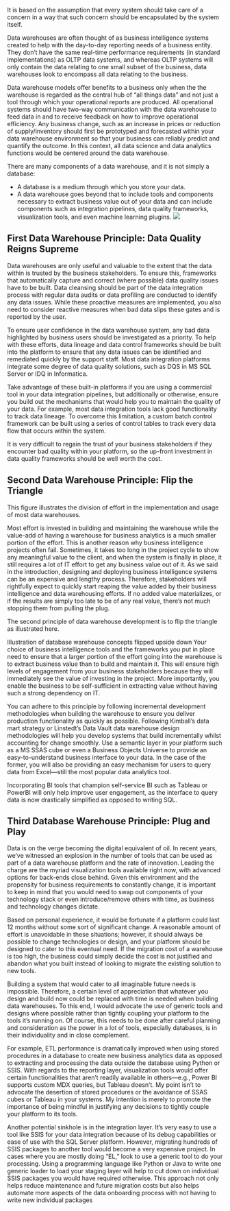 It is based on the assumption that every system should take care of a concern in a way that such concern should be encapsulated by the system itself.


Data warehouses are often thought of as business intelligence systems created to help with the day-to-day reporting needs of a business entity. They don’t have the same real-time performance requirements (in standard implementations) as OLTP data systems, and whereas OLTP systems will only contain the data relating to one small subset of the business, data warehouses look to encompass all data relating to the business.

Data warehouse models offer benefits to a business only when the the warehouse is regarded as the central hub of “all things data” and not just a tool through which your operational reports are produced. All operational systems should have two-way communication with the data warehouse to feed data in and to receive feedback on how to improve operational efficiency. Any business change, such as an increase in prices or reduction of supply/inventory should first be prototyped and forecasted within your data warehouse environment so that your business can reliably predict and quantify the outcome. In this context, all data science and data analytics functions would be centered around the data warehouse.

There are many components of a data warehouse, and it is not simply a database:

- A database is a medium through which you store your data.
- A data warehouse goes beyond that to include tools and components necessary to extract business value out of your data and can include components such as integration pipelines, data quality frameworks, visualization tools, and even machine learning plugins.
![](https://assets.toptal.io/images?url=https%3A%2F%2Fuploads.toptal.io%2Fblog%2Fimage%2F129193%2Ftoptal-blog-image-1551166613512-0df2bab26fe544289528f02ca538ac9c.png)


## First Data Warehouse Principle: Data Quality Reigns Supreme
Data warehouses are only useful and valuable to the extent that the data within is trusted by the business stakeholders. To ensure this, frameworks that automatically capture and correct (where possible) data quality issues have to be built. Data cleansing should be part of the data integration process with regular data audits or data profiling are conducted to identify any data issues. While these proactive measures are implemented, you also need to consider reactive measures when bad data slips these gates and is reported by the user.

To ensure user confidence in the data warehouse system, any bad data highlighted by business users should be investigated as a priority. To help with these efforts, data lineage and data control frameworks should be built into the platform to ensure that any data issues can be identified and remediated quickly by the support staff. Most data integration platforms integrate some degree of data quality solutions, such as DQS in MS SQL Server or IDQ in Informatica.

Take advantage of these built-in platforms if you are using a commercial tool in your data integration pipelines, but additionally or otherwise, ensure you build out the mechanisms that would help you to maintain the quality of your data. For example, most data integration tools lack good functionality to track data lineage. To overcome this limitation, a custom batch control framework can be built using a series of control tables to track every data flow that occurs within the system.

It is very difficult to regain the trust of your business stakeholders if they encounter bad quality within your platform, so the up-front investment in data quality frameworks should be well worth the cost.

## Second Data Warehouse Principle: Flip the Triangle
This figure illustrates the division of effort in the implementation and usage of most data warehouses.

Most effort is invested in building and maintaining the warehouse while the value-add of having a warehouse for business analytics is a much smaller portion of the effort. This is another reason why business intelligence projects often fail. Sometimes, it takes too long in the project cycle to show any meaningful value to the client, and when the system is finally in place, it still requires a lot of IT effort to get any business value out of it. As we said in the introduction, designing and deploying business intelligence systems can be an expensive and lengthy process. Therefore, stakeholders will rightfully expect to quickly start reaping the value added by their business intelligence and data warehousing efforts. If no added value materializes, or if the results are simply too late to be of any real value, there’s not much stopping them from pulling the plug.

The second principle of data warehouse development is to flip the triangle as illustrated here.

Illustration of database warehouse concepts flipped upside down
Your choice of business intelligence tools and the frameworks you put in place need to ensure that a larger portion of the effort going into the warehouse is to extract business value than to build and maintain it. This will ensure high levels of engagement from your business stakeholders because they will immediately see the value of investing in the project. More importantly, you enable the business to be self-sufficient in extracting value without having such a strong dependency on IT.

You can adhere to this principle by following incremental development methodologies when building the warehouse to ensure you deliver production functionality as quickly as possible. Following Kimball’s data mart strategy or Linstedt’s Data Vault data warehouse design methodologies will help you develop systems that build incrementally whilst accounting for change smoothly. Use a semantic layer in your platform such as a MS SSAS cube or even a Business Objects Universe to provide an easy-to-understand business interface to your data. In the case of the former, you will also be providing an easy mechanism for users to query data from Excel—still the most popular data analytics tool.

Incorporating BI tools that champion self-service BI such as Tableau or PowerBI will only help improve user engagement, as the interface to query data is now drastically simplified as opposed to writing SQL.
## Third Database Warehouse Principle: Plug and Play
Data is on the verge becoming the digital equivalent of oil. In recent years, we’ve witnessed an explosion in the number of tools that can be used as part of a data warehouse platform and the rate of innovation. Leading the charge are the myriad visualization tools available right now, with advanced options for back-ends close behind. Given this environment and the propensity for business requirements to constantly change, it is important to keep in mind that you would need to swap out components of your technology stack or even introduce/remove others with time, as business and technology changes dictate.

Based on personal experience, it would be fortunate if a platform could last 12 months without some sort of significant change. A reasonable amount of effort is unavoidable in these situations; however, it should always be possible to change technologies or design, and your platform should be designed to cater to this eventual need. If the migration cost of a warehouse is too high, the business could simply decide the cost is not justified and abandon what you built instead of looking to migrate the existing solution to new tools.

Building a system that would cater to all imaginable future needs is impossible. Therefore, a certain level of appreciation that whatever you design and build now could be replaced with time is needed when building data warehouses. To this end, I would advocate the use of generic tools and designs where possible rather than tightly coupling your platform to the tools it’s running on. Of course, this needs to be done after careful planning and consideration as the power in a lot of tools, especially databases, is in their individuality and in close complement.

For example, ETL performance is dramatically improved when using stored procedures in a database to create new business analytics data as opposed to extracting and processing the data outside the database using Python or SSIS. With regards to the reporting layer, visualization tools would offer certain functionalities that aren’t readily available in others—e.g., Power BI supports custom MDX queries, but Tableau doesn’t. My point isn’t to advocate the desertion of stored procedures or the avoidance of SSAS cubes or Tableau in your systems. My intention is merely to promote the importance of being mindful in justifying any decisions to tightly couple your platform to its tools.

Another potential sinkhole is in the integration layer. It’s very easy to use a tool like SSIS for your data integration because of its debug capabilities or ease of use with the SQL Server platform. However, migrating hundreds of SSIS packages to another tool would become a very expensive project. In cases where you are mostly doing “EL,” look to use a generic tool to do your processing. Using a programming language like Python or Java to write one generic loader to load your staging layer will help to cut down on individual SSIS packages you would have required otherwise. This approach not only helps reduce maintenance and future migration costs but also helps automate more aspects of the data onboarding process with not having to write new individual packages 